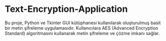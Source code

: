 # Text-Encryption-Application
Bu proje, Python ve Tkinter GUI kütüphanesi kullanılarak oluşturulmuş basit bir metin şifreleme uygulamasıdır. Kullanıcılara AES (Advanced Encryption Standard) algoritmasını kullanarak metin şifreleme ve çözme imkanı sağlar.

